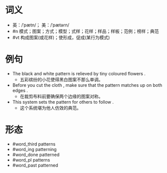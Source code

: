 # 词义
- 英：/ˈpætn/； 美：/ˈpætərn/
- #n 模式；图案；方式；模型；式样；花样；样品；样板；范例；榜样；典范
- #vt 构成图案(或花样)；使形成，促成(某行为模式)
# 例句
- The black and white pattern is relieved by tiny coloured flowers .
	- 五彩缤纷的小花使得黑白图案不那么单调。
- Before you cut the cloth , make sure that the pattern matches up on both edges .
	- 在裁剪布料前要确保两个边缘的图案对称。
- This system sets the pattern for others to follow .
	- 这个系统堪为他人仿效的典范。
# 形态
- #word_third patterns
- #word_ing patterning
- #word_done patterned
- #word_pl patterns
- #word_past patterned
